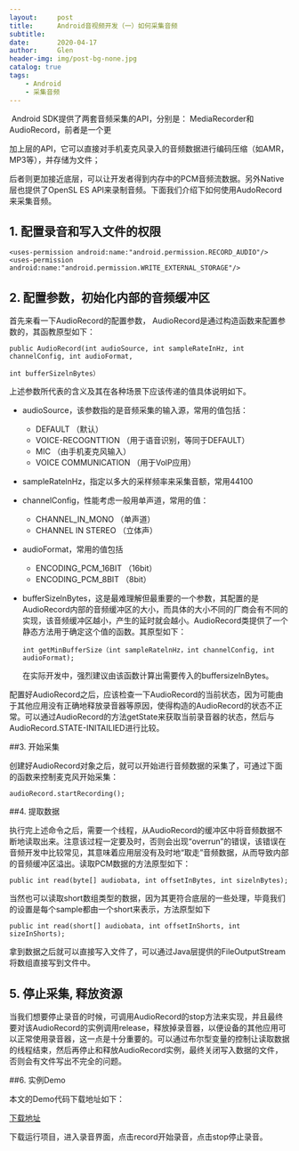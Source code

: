 ```yaml
---
layout:     post
title:      Android音视频开发（一）如何采集音频
subtitle:   
date:       2020-04-17
author:     Glen
header-img: img/post-bg-none.jpg
catalog: true
tags:
    - Android
    - 采集音频
---
```


​	Android SDK提供了两套音频采集的API，分别是： MediaRecorder和AudioRecord，前者是一个更

加上层的API，它可以直接对手机麦克风录入的音频数据进行编码压缩（如AMR， MP3等），并存储为文件；

后者则更加接近底层，可以让开发者得到内存中的PCM音频流数据。另外Native层也提供了OpenSL ES API来录制音频。下面我们介绍下如何使用AudoRecord来采集音频。

## 1. 配置录音和写入文件的权限

```
<uses-permission android:name:"android.permission.RECORD_AUDIO"/>
<uses-permission android:name:"android.permission.WRITE_EXTERNAL_STORAGE"/>
```

## 2. 配置参数，初始化内部的音频缓冲区

首先来看一下AudioRecord的配置参数， AudioRecord是通过构造函数来配置参数的，其函教原型如下：

```
public AudioRecord(int audioSource, int sampleRateInHz, int channelConfig, int audioFormat,

int bufferSizelnBytes）
```

上述参数所代表的含义及其在各种场景下应该传递的值具体说明如下。

- audioSource，该参数指的是音频采集的输入源，常用的值包括： 

  - DEFAULT （默认）
  - VOICE-RECOGNTTION （用于语音识别，等同于DEFAULT）
  - MIC （由手机麦克风输入）
  - VOICE COMMUNICATION （用于VolP应用）

- sampleRatelnHz，指定以多大的采样频率来采集音额，常用44100

- channelConfig，性能考虑一般用单声道，常用的值：

  - CHANNEL_IN_MONO （单声道）
  - CHANNEL IN STEREO （立体声）

- audioFormat，常用的值包括

  - ENCODING_PCM_16BIT （16bit）
  - ENCODING_PCM_8BIT （8bit）

- bufferSizelnBytes，这是最难理解但最重要的一个参数，其配置的是AudioRecord内部的音频缓冲区的大小，而具体的大小不同的厂商会有不同的实现，该音频缓冲区越小，产生的延时就会越小。AudioRecord类提供了一个静态方法用于确定这个值的函数。其原型如下：

  ```
  int getMinBufferSize（int sampleRatelnHz，int channelConfig, int audioFormat);
  ```

  在实际开发中，强烈建议由该函数计算出需要传入的buffersizelnBytes。

配置好AudioRecord之后，应该检查一下AudioRecord的当前状态，因为可能由于其他应用没有正确地释放录音器等原因，使得构造的AudioRecord的状态不正常。可以通过AudioRecord的方法getState来获取当前录音器的状态，然后与AudioRecord.STATE-INITAILIED进行比较。

##3. 开始采集

创建好AudioRecord对象之后，就可以开始进行音频数据的采集了，可通过下面的函数来控制麦克风开始采集：

```
audioRecord.startRecording();
```

##4. 提取数据

执行完上述命令之后，需要一个线程，从AudioRecord的缓冲区中将音频数据不断地读取出来。注意该过程一定要及时，否则会出现“overrun”的错误，该错误在音频开发中比较常见，其意味着应用层没有及时地“取走”音频数据，从而导致内部的音频缓冲区溢出。读取PCM数据的方法原型如下：

```
public int read(byte[] audiobata, int offsetInBytes, int sizelnBytes);
```

当然也可以读取short数组类型的数据，因为其更符合底层的一些处理，毕竟我们的设置是每个sample都由一个short来表示，方法原型如下

```
public int read(short[] audiobata, int offsetInShorts, int sizeInShorts);
```

拿到数据之后就可以直接写入文件了，可以通过Java层提供的FileOutputStream将数组直接写到文件中。

## 5. 停止采集, 释放资源

当我们想要停止录音的时候，可调用AudioRecord的stop方法来实现，并且最终要对该AudioRecord的实例调用release，释放掉录音器，以便设备的其他应用可以正常使用录音器，这一点是十分重要的。可以通过布尔型变量的控制让读取数据的线程结束，然后再停止和释放AudioRecord实例，最终关闭写入数据的文件，否则会有文件写出不完全的问题。

##6. 实例Demo

本文的Demo代码下载地址如下：

[下载地址]()

下载运行项目，进入录音界面，点击record开始录音，点击stop停止录音。